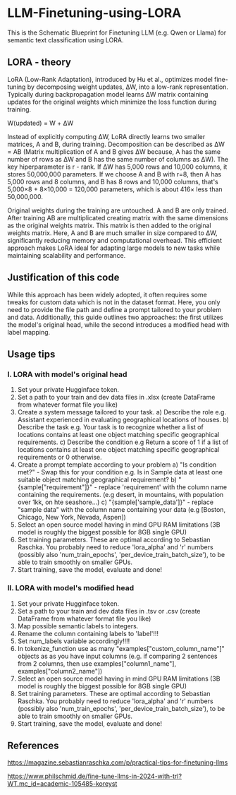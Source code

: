 # LLM-Finetuning-using-LORA

This is the Schematic Blueprint for Finetuning LLM (e.g. Qwen or Llama) for semantic text classification using LORA. 

## LORA - theory
LoRA (Low-Rank Adaptation), introduced by Hu et al., optimizes model fine-tuning by decomposing weight updates, ΔW, into a low-rank representation. Typically during backpropagation model learns ΔW matrix containing updates for the original weights which minimize the loss function during training.

W(updated) = W + ΔW

Instead of explicitly computing ΔW, LoRA directly learns two smaller matrices, A and B, during training. Decomposition can be described as ΔW = AB (Matrix multiplication of A and B gives ΔW because, A has the same number of rows as ΔW and B has the same number of columns as ΔW). The key hiperparameter is r - rank. If ΔW has 5,000 rows and 10,000 columns, it stores 50,000,000 parameters. If we choose A and B with r=8, then A has 5,000 rows and 8 columns, and B has 8 rows and 10,000 columns, that's 5,000×8 + 8×10,000 = 120,000 parameters, which is about 416× less than 50,000,000.

Original weights during the training are untouched. A and B are only trained. After training AB are multiplicated creating matrix with the same dimensions as the original weights matrix. This matrix is then added to the original weights matrix.
Here, A and B are much smaller in size compared to ΔW, significantly reducing memory and computational overhead. This efficient approach makes LoRA ideal for adapting large models to new tasks while maintaining scalability and performance.

## **Justification of this code**
While this approach has been widely adopted, it often requires some tweaks for custom data which is not in the dataset format. Here, you only need to provide the file path and define a prompt tailored to your problem and data. Additionally, this guide outlines two approaches: the first utilizes the model's original head, while the second introduces a modified head with label mapping.

## **Usage tips**
### I. LORA with model's original head
  1. Set your private Hugginface token.
  2. Set a path to your train and dev data files in .xlsx (create DataFrame from whatever format file you like)
  3. Create a system message tailored to your task.
    a) Describe the role e.g. Assistant experienced in evaluating geographical locations of houses.
    b) Describe the task e.g. Your task is to recognize whether a list of locations contains at least one object matching specific geographical requirements.
    c) Describe the condition e.g Return a score of 1 if a list of locations contains at least one object matching specific geographical requirements or 0 otherwise.
  4. Create a prompt template according to your problem
     a) "Is condition met?" - Swap this for your condition e.g. Is in Sample data at least one suitable object matching geographical requirement?
     b) "{sample["requirement"]}" - replace 'requirement' with the column name containing the requirements. (e.g desert, in mountains, with population over 1kk, on hte seashore...)
     c) "{sample['sample_data']}" - replace "sample data" with the column name containing your data (e.g [Boston, Chicago, New York, Nevada, Aspen])
  5. Select an open source model having in mind GPU RAM limitations (3B model is roughly the biggest possible for 8GB single GPU)
  6. Set training parameters. These are optimal according to Sebastian Raschka. You probably need to reduce 'lora_alpha' and 'r' numbers (possibly also 'num_train_epochs',
    'per_device_train_batch_size'), to be able to train smoothly on smaller GPUs.
  7. Start training, save the model, evaluate and done!


### II. LORA with model's modified head
  1. Set your private Hugginface token.
  2. Set a path to your train and dev data files in .tsv or .csv (create DataFrame from whatever format file you like)
  3. Map possible semantic labels to integers.
  4. Rename the column containing labels to 'label'!!!
  5. Set num_labels variable accordingly!!!!
  6. In tokenize_function use as many "examples["custom_column_name"]" objects as as you have input columns (e.g. if comparing 2 sentences from 2 columns, then use examples["column1_name"], examples["column2_name"])
  7. Select an open source model having in mind GPU RAM limitations (3B model is roughly the biggest possible for 8GB single GPU)
  8. Set training parameters. These are optimal according to Sebastian Raschka. You probably need to reduce 'lora_alpha' and 'r' numbers (possibly also 'num_train_epochs',
    'per_device_train_batch_size'), to be able to train smoothly on smaller GPUs.
  9. Start training, save the model, evaluate and done!

## References
https://magazine.sebastianraschka.com/p/practical-tips-for-finetuning-llms

https://www.philschmid.de/fine-tune-llms-in-2024-with-trl?WT.mc_id=academic-105485-koreyst
